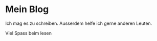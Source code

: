 # Mein Blog

Ich mag es zu schreiben. Ausserdem helfe ich gerne anderen Leuten.

Viel Spass beim lesen
